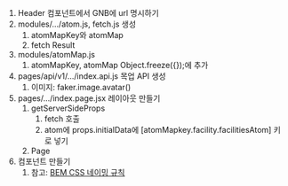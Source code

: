 
1. Header 컴포넌트에서 GNB에 url 명시하기
2. modules/.../atom.js, fetch.js 생성
	1. atomMapKey와 atomMap
	2. fetch Result
3. modules/atomMap.js
	1. atomMapKey, atomMap Object.freeze({});에 추가
4. pages/api/v1/.../index.api.js 목업 API 생성
	1. 이미지: faker.image.avatar()
5. pages/.../index.page.jsx 레이아웃 만들기
	1. getServerSideProps
		1. fetch 호출
		2. atom에 props.initialData에 \[atomMapkey.facility.facilitiesAtom] 키로 넣기
	2. Page
6. 컴포넌트 만들기
	1. 참고: [BEM CSS 네이밍 규칙](https://nykim.work/15)